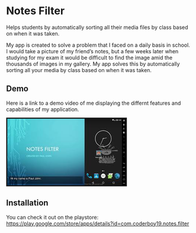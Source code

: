 # Notes Filter
Helps students by automatically sorting all their media files by class based on when it was taken.

My app is created to solve a problem that I faced on a daily basis in school. I would take a picture of my friend’s notes, but a few weeks later when studying for my exam it would be difficult to find the image amid the thousands of images in my gallery. My app solves this by automatically sorting all your media by class based on when it was taken. 

## Demo
Here is a link to a demo video of me displaying the differnt features and capabilities of my application.

<a href="https://www.youtube.com/watch?v=OnVfff7dO9c" target="_blank"><img src="preview_pic.jpg" 
alt="IMAGE ALT TEXT HERE" border="3" /></a>

## Installation

You can check it out on the playstore: https://play.google.com/store/apps/details?id=com.coderboy19.notes.filter